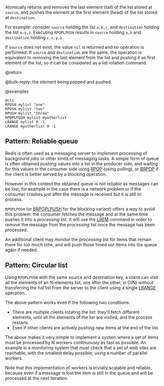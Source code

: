 Atomically returns and removes the last element (tail) of the list stored at
`source`, and pushes the element at the first element (head) of the list stored
at `destination`.

For example: consider `source` holding the list `a,b,c`, and `destination`
holding the list `x,y,z`. Executing `RPOPLPUSH` results in `source` holding
`a,b` and `destination` holding `c,x,y,z`.

If `source` does not exist, the value `nil` is returned and no operation is
performed. If `source` and `destination` are the same, the operation is
equivalent to removing the last element from the list and pushing it as first
element of the list, so it can be considered as a list rotation command.

@return

@bulk-reply: the element being popped and pushed.

@examples

    @cli
    RPUSH mylist "one"
    RPUSH mylist "two"
    RPUSH mylist "three"
    RPOPLPUSH mylist myotherlist
    LRANGE mylist 0 -1
    LRANGE myotherlist 0 -1

Pattern: Reliable queue
---

Redis is often used as a messaging server to implement processing of
background jobs or other kinds of messaging tasks. A simple form of queue
is often obtained pushing values into a list in the producer side, and
waiting for this values in the consumer side using [RPOP](/commadns/rpop)
(using polling), or [BRPOP](/commands/brpop) if the client is better served
by a blocking operation.

However in this context the obtained queue is not *reliable* as messages can
be lost, for example in the case there is a network problem or if the consumer
crashes just after the message is received but it is still to process.

`RPOPLPUSH` (or [BRPOPLPUSH](/commands/brpoplpush) for the blocking variant)
offers a way to avoid this problem: the consumer fetches the message and
at the same time pushes it into a *processing* list. It will use the
[LREM](/commands/lrem) command in order to remove the message from the
*processing* list once the message has been processed.

An additional client may monitor the *processing* list for items that remain
there for too much time, and will push those timed out items into the queue
again if needed.

Pattern: Circular list
---

Using `RPOPLPUSH` with the same source and destination key, a client can
visit all the elements of an N-elements list, one after the other, in O(N)
without transferring the full list from the server to the client using a single
[LRANGE](/commands/lrange) operation.

The above pattern works even if the following two conditions:
* There are multiple clients rotating the list: they'll fetch different elements, until all the elements of the list are visited, and the process restarts.
* Even if other clients are actively pushing new items at the end of the list.

The above makes it very simple to implement a system where a set of items must be processed by N workers continuously as fast as possible. An example is a monitoring system that must check that a set of web sites are reachable, with the smallest delay possible, using a number of parallel workers.

Note that this implementation of workers is trivially scalable and reliable, because even if a message is lost the item is still in the queue and will be processed at the next iteration.
